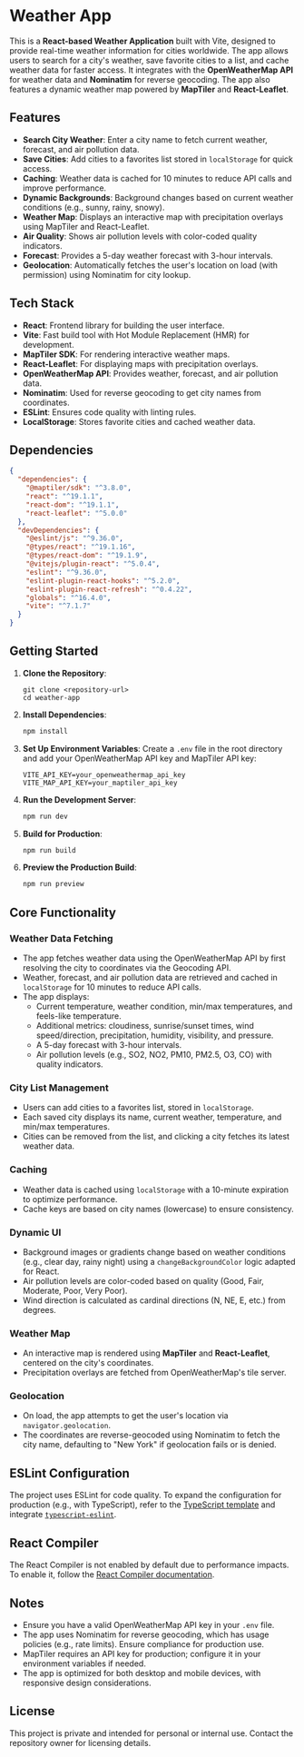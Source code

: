 # Weather App

This is a **React-based Weather Application** built with Vite, designed to provide real-time weather information for cities worldwide. The app allows users to search for a city's weather, save favorite cities to a list, and cache weather data for faster access. It integrates with the **OpenWeatherMap API** for weather data and **Nominatim** for reverse geocoding. The app also features a dynamic weather map powered by **MapTiler** and **React-Leaflet**.

## Features

- **Search City Weather**: Enter a city name to fetch current weather, forecast, and air pollution data.
- **Save Cities**: Add cities to a favorites list stored in `localStorage` for quick access.
- **Caching**: Weather data is cached for 10 minutes to reduce API calls and improve performance.
- **Dynamic Backgrounds**: Background changes based on current weather conditions (e.g., sunny, rainy, snowy).
- **Weather Map**: Displays an interactive map with precipitation overlays using MapTiler and React-Leaflet.
- **Air Quality**: Shows air pollution levels with color-coded quality indicators.
- **Forecast**: Provides a 5-day weather forecast with 3-hour intervals.
- **Geolocation**: Automatically fetches the user's location on load (with permission) using Nominatim for city lookup.

## Tech Stack

- **React**: Frontend library for building the user interface.
- **Vite**: Fast build tool with Hot Module Replacement (HMR) for development.
- **MapTiler SDK**: For rendering interactive weather maps.
- **React-Leaflet**: For displaying maps with precipitation overlays.
- **OpenWeatherMap API**: Provides weather, forecast, and air pollution data.
- **Nominatim**: Used for reverse geocoding to get city names from coordinates.
- **ESLint**: Ensures code quality with linting rules.
- **LocalStorage**: Stores favorite cities and cached weather data.

## Dependencies

```json
{
  "dependencies": {
    "@maptiler/sdk": "^3.8.0",
    "react": "^19.1.1",
    "react-dom": "^19.1.1",
    "react-leaflet": "^5.0.0"
  },
  "devDependencies": {
    "@eslint/js": "^9.36.0",
    "@types/react": "^19.1.16",
    "@types/react-dom": "^19.1.9",
    "@vitejs/plugin-react": "^5.0.4",
    "eslint": "^9.36.0",
    "eslint-plugin-react-hooks": "^5.2.0",
    "eslint-plugin-react-refresh": "^0.4.22",
    "globals": "^16.4.0",
    "vite": "^7.1.7"
  }
}
```

## Getting Started

1. **Clone the Repository**:
   ```bash:disable-run
   git clone <repository-url>
   cd weather-app
   ```

2. **Install Dependencies**:
   ```bash
   npm install
   ```

3. **Set Up Environment Variables**:
   Create a `.env` file in the root directory and add your OpenWeatherMap API key and MapTiler API key:
   ```env
   VITE_API_KEY=your_openweathermap_api_key
   VITE_MAP_API_KEY=your_maptiler_api_key
   ```

4. **Run the Development Server**:
   ```bash
   npm run dev
   ```

5. **Build for Production**:
   ```bash
   npm run build
   ```

6. **Preview the Production Build**:
   ```bash
   npm run preview
   ```

## Core Functionality

### Weather Data Fetching
- The app fetches weather data using the OpenWeatherMap API by first resolving the city to coordinates via the Geocoding API.
- Weather, forecast, and air pollution data are retrieved and cached in `localStorage` for 10 minutes to reduce API calls.
- The app displays:
  - Current temperature, weather condition, min/max temperatures, and feels-like temperature.
  - Additional metrics: cloudiness, sunrise/sunset times, wind speed/direction, precipitation, humidity, visibility, and pressure.
  - A 5-day forecast with 3-hour intervals.
  - Air pollution levels (e.g., SO2, NO2, PM10, PM2.5, O3, CO) with quality indicators.

### City List Management
- Users can add cities to a favorites list, stored in `localStorage`.
- Each saved city displays its name, current weather, temperature, and min/max temperatures.
- Cities can be removed from the list, and clicking a city fetches its latest weather data.

### Caching
- Weather data is cached using `localStorage` with a 10-minute expiration to optimize performance.
- Cache keys are based on city names (lowercase) to ensure consistency.

### Dynamic UI
- Background images or gradients change based on weather conditions (e.g., clear day, rainy night) using a `changeBackgroundColor` logic adapted for React.
- Air pollution levels are color-coded based on quality (Good, Fair, Moderate, Poor, Very Poor).
- Wind direction is calculated as cardinal directions (N, NE, E, etc.) from degrees.

### Weather Map
- An interactive map is rendered using **MapTiler** and **React-Leaflet**, centered on the city's coordinates.
- Precipitation overlays are fetched from OpenWeatherMap's tile server.

### Geolocation
- On load, the app attempts to get the user's location via `navigator.geolocation`.
- The coordinates are reverse-geocoded using Nominatim to fetch the city name, defaulting to "New York" if geolocation fails or is denied.

## ESLint Configuration
The project uses ESLint for code quality. To expand the configuration for production (e.g., with TypeScript), refer to the [TypeScript template](https://github.com/vitejs/vite/tree/main/packages/create-vite/template-react-ts) and integrate [`typescript-eslint`](https://typescript-eslint.io).

## React Compiler
The React Compiler is not enabled by default due to performance impacts. To enable it, follow the [React Compiler documentation](https://react.dev/learn/react-compiler/installation).

## Notes
- Ensure you have a valid OpenWeatherMap API key in your `.env` file.
- The app uses Nominatim for reverse geocoding, which has usage policies (e.g., rate limits). Ensure compliance for production use.
- MapTiler requires an API key for production; configure it in your environment variables if needed.
- The app is optimized for both desktop and mobile devices, with responsive design considerations.

## License
This project is private and intended for personal or internal use. Contact the repository owner for licensing details.
```

